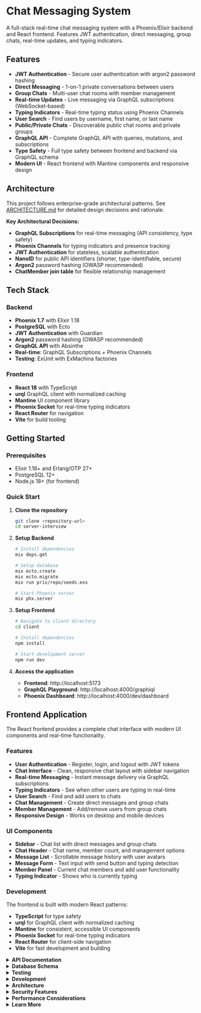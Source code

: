 # Chat Messaging System

A full-stack real-time chat messaging system with a Phoenix/Elixir backend and React frontend. Features JWT authentication, direct messaging, group chats, real-time updates, and typing indicators.

## Features

- **JWT Authentication** - Secure user authentication with argon2 password hashing
- **Direct Messaging** - 1-on-1 private conversations between users
- **Group Chats** - Multi-user chat rooms with member management
- **Real-time Updates** - Live messaging via GraphQL subscriptions (WebSocket-based)
- **Typing Indicators** - Real-time typing status using Phoenix Channels
- **User Search** - Find users by username, first name, or last name
- **Public/Private Chats** - Discoverable public chat rooms and private groups
- **GraphQL API** - Complete GraphQL API with queries, mutations, and subscriptions
- **Type Safety** - Full type safety between frontend and backend via GraphQL schema
- **Modern UI** - React frontend with Mantine components and responsive design

## Architecture

This project follows enterprise-grade architectural patterns. See [ARCHITECTURE.md](ARCHITECTURE.md) for detailed design decisions and rationale.

**Key Architectural Decisions:**
- **GraphQL Subscriptions** for real-time messaging (API consistency, type safety)
- **Phoenix Channels** for typing indicators and presence tracking
- **JWT Authentication** for stateless, scalable authentication
- **NanoID** for public API identifiers (shorter, type-identifiable, secure)
- **Argon2** password hashing (OWASP recommended)
- **ChatMember join table** for flexible relationship management

## Tech Stack

### Backend
- **Phoenix 1.7** with Elixir 1.18
- **PostgreSQL** with Ecto
- **JWT Authentication** with Guardian
- **Argon2** password hashing (OWASP recommended)
- **GraphQL API** with Absinthe
- **Real-time**: GraphQL Subscriptions + Phoenix Channels
- **Testing**: ExUnit with ExMachina factories

### Frontend
- **React 18** with TypeScript
- **urql** GraphQL client with normalized caching
- **Mantine** UI component library
- **Phoenix Socket** for real-time typing indicators
- **React Router** for navigation
- **Vite** for build tooling

## Getting Started

### Prerequisites

- Elixir 1.18+ and Erlang/OTP 27+
- PostgreSQL 12+
- Node.js 18+ (for frontend)

### Quick Start

1. **Clone the repository**
   ```bash
   git clone <repository-url>
   cd server-interview
   ```

2. **Setup Backend**
   ```bash
   # Install dependencies
   mix deps.get
   
   # Setup database
   mix ecto.create
   mix ecto.migrate
   mix run priv/repo/seeds.exs
   
   # Start Phoenix server
   mix phx.server
   ```

3. **Setup Frontend**
   ```bash
   # Navigate to client directory
   cd client
   
   # Install dependencies
   npm install
   
   # Start development server
   npm run dev
   ```

4. **Access the application**
   - **Frontend**: http://localhost:5173
   - **GraphQL Playground**: http://localhost:4000/graphiql
   - **Phoenix Dashboard**: http://localhost:4000/dev/dashboard

## Frontend Application

The React frontend provides a complete chat interface with modern UI components and real-time functionality.

### Features

- **User Authentication** - Register, login, and logout with JWT tokens
- **Chat Interface** - Clean, responsive chat layout with sidebar navigation
- **Real-time Messaging** - Instant message delivery via GraphQL subscriptions
- **Typing Indicators** - See when other users are typing in real-time
- **User Search** - Find and add users to chats
- **Chat Management** - Create direct messages and group chats
- **Member Management** - Add/remove users from group chats
- **Responsive Design** - Works on desktop and mobile devices

### UI Components

- **Sidebar** - Chat list with direct messages and group chats
- **Chat Header** - Chat name, member count, and management options
- **Message List** - Scrollable message history with user avatars
- **Message Form** - Text input with send button and typing detection
- **Member Panel** - Current chat members and add user functionality
- **Typing Indicator** - Shows who is currently typing

### Development

The frontend is built with modern React patterns:

- **TypeScript** for type safety
- **urql** for GraphQL client with normalized caching
- **Mantine** for consistent, accessible UI components
- **Phoenix Socket** for real-time typing indicators
- **React Router** for client-side navigation
- **Vite** for fast development and building

<details>
<summary><strong>API Documentation</strong></summary>

### Authentication

All protected endpoints require a JWT token in the Authorization header:
```
Authorization: Bearer <your-jwt-token>
```

### GraphQL Queries

#### User Management

**Register a new user:**
```graphql
mutation {
  register(
    email: "user@example.com"
    username: "username"
    password: "password123"
    firstName: "John"
    lastName: "Doe"
  ) {
    token
    user {
      id
      email
      username
      firstName
      lastName
    }
  }
}
```

**Login:**
```graphql
mutation {
  login(email: "user@example.com", password: "password123") {
    token
    user {
      id
      email
      username
    }
  }
}
```

**Get current user:**
```graphql
query {
  me {
    id
    email
    username
    firstName
    lastName
  }
}
```

**Search users:**
```graphql
query {
  users(excludeSelf: true) {
    id
    username
    firstName
    lastName
  }
}
```

#### Chat Management

**List discoverable chats (user's chats + public chats):**
```graphql
query {
  discoverableChats {
    id
    name
    displayName
    private
    isDirect
    members {
      id
      username
      firstName
      lastName
    }
  }
}
```

**Get specific chat:**
```graphql
query {
  chat(id: "cht_abc123") {
    id
    name
    displayName
    private
    isDirect
    members {
      id
      username
      firstName
      lastName
    }
  }
}
```

**Create direct chat:**
```graphql
mutation {
  createDirectChat(userId: "usr_xyz789") {
    id
    isDirect
    members {
      id
      username
    }
  }
}
```

**Create group chat:**
```graphql
mutation {
  createGroupChat(
    name: "My Group"
    participantIds: ["usr_xyz789", "usr_def456"]
  ) {
    id
    name
    members {
      id
      username
    }
  }
}
```

**Update chat privacy:**
```graphql
mutation {
  updateChatPrivacy(chatId: "cht_abc123", private: false) {
    id
    private
  }
}
```

#### Messaging

**List messages in a chat:**
```graphql
query {
  messages(chatId: "cht_abc123", offset: 0) {
    id
    content
    insertedAt
    user {
      id
      username
      firstName
      lastName
    }
  }
}
```

**Send a message:**
```graphql
mutation {
  sendMessage(chatId: "cht_abc123", content: "Hello everyone!") {
    id
    content
    insertedAt
    user {
      id
      username
    }
  }
}
```

### Real-time Subscriptions

**Subscribe to new messages:**
```graphql
subscription {
  userMessages(userId: "usr_abc123") {
    chatId
    message {
      id
      content
      insertedAt
      user {
        id
        username
        firstName
        lastName
      }
    }
  }
}
```

**Subscribe to chat updates:**
```graphql
subscription {
  userChatUpdates(userId: "usr_abc123") {
    id
    name
    displayName
    private
    members {
      id
      username
      firstName
      lastName
    }
  }
}
```

### WebSocket Connection

For real-time features, connect to the WebSocket:

```javascript
const socket = new Phoenix.Socket("/socket", {
  params: { token: "your-jwt-token" }
});

socket.connect();

const channel = socket.channel("typing:cht_abc123", {});
channel.join()
  .receive("ok", resp => console.log("Joined typing channel", resp))
  .receive("error", resp => console.log("Unable to join", resp));

// Listen for typing events
channel.on("user_typing", payload => {
  console.log("User typing:", payload);
});

// Send typing events
channel.push("typing_start", {});
channel.push("typing_stop", {});
```

</details>

<details>
<summary><strong>Database Schema</strong></summary>

### Users
- `id` - Primary key (integer)
- `nanoid` - Public identifier (usr_xxx)
- `email` - Unique email address
- `username` - Unique username (3-20 chars, alphanumeric + underscore)
- `first_name` - User's first name
- `last_name` - User's last name
- `password_hash` - Argon2 hashed password
- `state` - User state (active/inactive)

### Chats
- `id` - Primary key (integer)
- `nanoid` - Public identifier (cht_xxx)
- `name` - Chat name (nullable for direct chats)
- `private` - Whether chat is discoverable (default: true)
- `state` - Chat state (active/inactive)
- `member_names` - Cached array of member names for performance
- `is_direct` - Whether this is a direct message chat

### Chat Members
- `id` - Primary key (integer)
- `nanoid` - Public identifier (mbr_xxx)
- `chat_id` - Foreign key to chats
- `user_id` - Foreign key to users
- `role` - Member role (owner/admin/member)

### Messages
- `id` - Primary key (integer)
- `nanoid` - Public identifier (msg_xxx)
- `chat_id` - Foreign key to chats
- `user_id` - Foreign key to users
- `content` - Message content (1-2000 chars)

</details>

<details>
<summary><strong>Testing</strong></summary>

Run the test suite:

```bash
# Run all tests
mix test

# Run tests with coverage
mix test --cover

# Run specific test file
mix test test/server/accounts_test.exs

# Run frontend tests
cd client
npm test
```

### Test Coverage

The project includes comprehensive test coverage:

- **Unit Tests** - Individual function and module testing
- **Integration Tests** - End-to-end workflow testing
- **GraphQL Tests** - API operation testing
- **Authorization Tests** - Policy and permission testing
- **Real-time Tests** - WebSocket and subscription testing

### Test Data Generation

Uses ExMachina factories for consistent test data:

```elixir
# Create test users
user = insert(:user, email: "test@example.com")

# Create test chats with members
chat = insert(:chat, name: "Test Chat")
insert(:chat_member, chat: chat, user: user, role: :owner)
```

</details>

<details>
<summary><strong>Development</strong></summary>

### Code Quality

The project uses several tools for code quality:

- **Credo** - Static code analysis
- **Dialyxir** - Type checking with Dialyzer
- **Sobelow** - Security-focused static analysis

```bash
# Run code quality checks
mix credo
mix dialyzer
mix sobelow

# Frontend linting
cd client
npm run lint
```

### Database Management

```bash
# Create database
mix ecto.create

# Run migrations
mix ecto.migrate

# Rollback migration
mix ecto.rollback

# Reset database
mix ecto.reset

# Seed database
mix run priv/repo/seeds.exs
```

### Development Scripts

```bash
# Start both backend and frontend
npm run dev:all

# Backend only
mix phx.server

# Frontend only
cd client && npm run dev

# Run tests
mix test
cd client && npm test
```

</details>

<details>
<summary><strong>Architecture</strong></summary>

### Backend Architecture

#### Contexts
- **Accounts** - User management and authentication
- **Chats** - Chat room management and member operations
- **Messages** - Message creation and retrieval

#### Models
- **UserModel** - User data and password hashing
- **ChatModel** - Chat room data and relationships
- **ChatMemberModel** - Chat membership and roles
- **MessageModel** - Message data and associations

#### GraphQL Schema
- **UserSchema** - User queries and mutations
- **ChatSchema** - Chat queries, mutations, and subscriptions
- **MessageSchema** - Message queries, mutations, and subscriptions

#### Real-time
- **Phoenix Channels** - WebSocket communication for typing indicators
- **Absinthe Subscriptions** - GraphQL subscriptions for real-time updates

### Frontend Architecture

#### Components
- **Layout** - Main application layout with sidebar
- **Chat** - Chat interface components
- **Auth** - Authentication components
- **Shared** - Reusable UI components

#### Hooks
- **useAuth** - Authentication state management
- **useTypingIndicator** - Real-time typing status
- **useChat** - Chat state management

#### Services
- **GraphQL Client** - urql with normalized caching
- **Phoenix Socket** - WebSocket connection for typing
- **Auth Service** - JWT token management

</details>

<details>
<summary><strong>Security Features</strong></summary>

- **JWT Authentication** - Stateless authentication with configurable expiration
- **Argon2 Password Hashing** - Industry-standard password hashing
- **Authorization Policies** - Bodyguard-based authorization with Rails-like policies
- **Input Validation** - Comprehensive validation on all inputs
- **SQL Injection Protection** - Ecto query builder prevents SQL injection
- **XSS Protection** - Phoenix's built-in XSS protection
- **CORS Configuration** - Proper cross-origin resource sharing setup
- **NanoID Security** - Obfuscated public identifiers prevent enumeration

</details>

<details>
<summary><strong>Performance Considerations</strong></summary>

- **Database Indexes** - Optimized queries with proper indexing
- **Dataloader** - N+1 query prevention in GraphQL resolvers
- **Connection Pooling** - Database connection pooling for scalability
- **Real-time Optimization** - Efficient WebSocket message broadcasting
- **Cached Denormalization** - Member names cached for chat lists
- **Normalized Caching** - urql normalized cache for frontend state
- **Lazy Loading** - Deferred data loading in GraphQL resolvers

</details>

<details>
<summary><strong>Learn More</strong></summary>

### Backend Resources
- [Phoenix Framework](https://www.phoenixframework.org/)
- [Elixir Language](https://elixir-lang.org/)
- [GraphQL with Absinthe](https://hexdocs.pm/absinthe/)
- [Ecto Database Library](https://hexdocs.pm/ecto/)
- [Guardian Authentication](https://hexdocs.pm/guardian/)
- [Bodyguard Authorization](https://hexdocs.pm/bodyguard/)

### Frontend Resources
- [React](https://reactjs.org/)
- [TypeScript](https://www.typescriptlang.org/)
- [urql GraphQL Client](https://formidable.com/open-source/urql/)
- [Mantine UI Components](https://mantine.dev/)
- [Phoenix Socket Client](https://hexdocs.pm/phoenix/js/)

### Architecture Documentation
- [ARCHITECTURE.md](ARCHITECTURE.md) - Detailed architectural decisions
- [.cursorrules/](.cursorrules/) - Development guidelines and best practices

</details>
